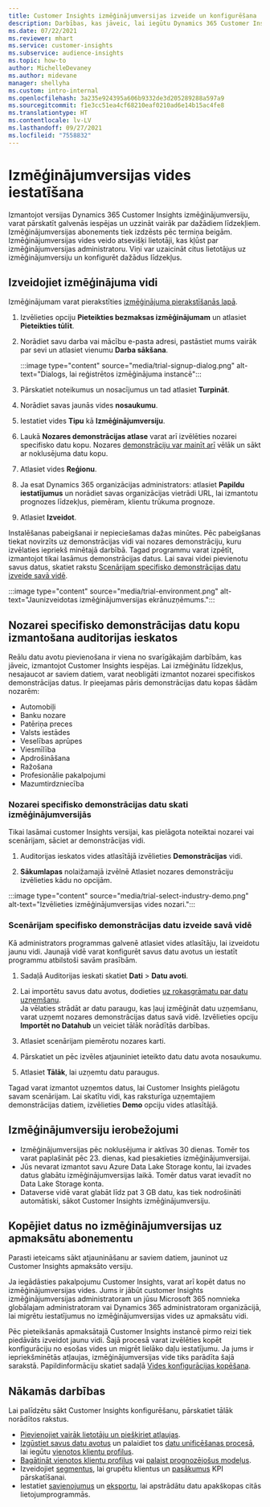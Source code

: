 ```yaml
---
title: Customer Insights izmēģinājumversijas izveide un konfigurēšana
description: Darbības, kas jāveic, lai iegūtu Dynamics 365 Customer Insights izmēģinājumversijas abonementu un to konfigurētu.
ms.date: 07/22/2021
ms.reviewer: mhart
ms.service: customer-insights
ms.subservice: audience-insights
ms.topic: how-to
author: MichelleDevaney
ms.author: midevane
manager: shellyha
ms.custom: intro-internal
ms.openlocfilehash: 3a235e924395a606b9332de3d205289288a597a9
ms.sourcegitcommit: f1e3cc51ea4cf68210eaf0210ad6e14b15ac4fe8
ms.translationtype: HT
ms.contentlocale: lv-LV
ms.lasthandoff: 09/27/2021
ms.locfileid: "7558832"
---
```

# <a name="set-up-a-trial-environment"></a>Izmēģinājumversijas vides iestatīšana 

Izmantojot versijas Dynamics 365 Customer Insights izmēģinājumversiju, varat pārskatīt galvenās iespējas un uzzināt vairāk par dažādiem līdzekļiem. Izmēģinājumversijas abonements tiek izdzēsts pēc termiņa beigām. Izmēģinājumversijas vides veido atsevišķi lietotāji, kas kļūst par izmēģinājumversijas administratoru. Viņi var uzaicināt citus lietotājus uz izmēģinājumversiju un konfigurēt dažādus līdzekļus.

## <a name="create-a-trial-environment"></a>Izveidojiet izmēģinājuma vidi

Izmēģinājumam varat pierakstīties [izmēģinājuma pierakstīšanās lapā](https://dynamics.microsoft.com/get-started/free-trial/?appname=customerinsights). 

1. Izvēlieties opciju **Pieteikties bezmaksas izmēģinājumam** un atlasiet **Pieteikties tūlīt**.

1. Norādiet savu darba vai mācību e-pasta adresi, pastāstiet mums vairāk par sevi un atlasiet vienumu **Darba sākšana**.

   :::image type="content" source="media/trial-signup-dialog.png" alt-text="Dialogs, lai reģistrētos izmēģinājuma instancē":::

1. Pārskatiet noteikumus un nosacījumus un tad atlasiet **Turpināt**.

1. Norādiet savas jaunās vides **nosaukumu**. 

1. Iestatiet vides **Tipu** kā **Izmēģinājumversiju**.

1. Laukā **Nozares demonstrācijas atlase** varat arī izvēlēties nozarei specifisko datu kopu. Nozares [demonstrāciju var mainīt arī](#use-industry-specific-demo-data-sets-in-audience-insights) vēlāk un sākt ar noklusējuma datu kopu.

1. Atlasiet vides **Reģionu**.

1. Ja esat Dynamics 365 organizācijas administrators: atlasiet **Papildu iestatījumus** un norādiet savas organizācijas vietrādi URL, lai izmantotu prognozes līdzekļus, piemēram, klientu trūkuma prognoze. 

1. Atlasiet **Izveidot**. 

Instalēšanas pabeigšanai ir nepieciešamas dažas minūtes. Pēc pabeigšanas tiekat novirzīts uz demonstrācijas vidi vai nozares demonstrāciju, kuru izvēlaties iepriekš minētajā darbībā. Tagad programmu varat izpētīt, izmantojot tikai lasāmus demonstrācijas datus. Lai savai videi pievienotu savus datus, skatiet rakstu [Scenārijam specifisko demonstrācijas datu izveide savā vidē](#create-scenario-specific-demo-data-in-your-own-environment).

:::image type="content" source="media/trial-environment.png" alt-text="Jaunizveidotas izmēģinājumversijas ekrānuzņēmums.":::

## <a name="use-industry-specific-demo-data-sets-in-audience-insights"></a>Nozarei specifisko demonstrācijas datu kopu izmantošana auditorijas ieskatos

Reālu datu avotu pievienošana ir viena no svarīgākajām darbībām, kas jāveic, izmantojot Customer Insights iespējas. Lai izmēģinātu līdzekļus, nesajaucot ar saviem datiem, varat neobligāti izmantot nozarei specifiskos demonstrācijas datus. Ir pieejamas pāris demonstrācijas datu kopas šādām nozarēm: 

-   Automobiļi
-   Banku nozare
-   Patēriņa preces
-   Valsts iestādes
-   Veselības aprūpes
-   Viesmīlība
-   Apdrošināšana
-   Ražošana
-   Profesionālie pakalpojumi
-   Mazumtirdzniecība

### <a name="see-industry-specific-demo-data-in-trials"></a>Nozarei specifisko demonstrācijas datu skati izmēģinājumversijās

Tikai lasāmai customer Insights versijai, kas pielāgota noteiktai nozarei vai scenārijam, sāciet ar demonstrācijas vidi. 
 
1.  Auditorijas ieskatos vides atlasītājā izvēlieties **Demonstrācijas** vidi.

2.  **Sākumlapas** nolaižamajā izvēlnē Atlasiet nozares demonstrāciju izvēlieties kādu no opcijām.

:::image type="content" source="media/trial-select-industry-demo.png" alt-text="Izvēlieties izmēģinājumversijas vides nozari.":::

### <a name="create-scenario-specific-demo-data-in-your-own-environment"></a>Scenārijam specifisko demonstrācijas datu izveide savā vidē

Kā administrators programmas galvenē atlasiet vides atlasītāju, lai izveidotu jaunu vidi. Jaunajā vidē varat konfigurēt savus datu avotus un iestatīt programmu atbilstoši savām prasībām. 

1.  Sadaļā Auditorijas ieskati skatiet **Dati** > **Datu avoti**.

2.  Lai importētu savus datu avotus, dodieties [uz rokasgrāmatu par datu uzņemšanu](data-sources.md).     
   Ja vēlaties strādāt ar datu paraugu, kas ļauj izmēģināt datu uzņemšanu, varat uzņemt nozares demonstrācijas datus savā vidē. Izvēlieties opciju **Importēt no Datahub** un veiciet tālāk norādītās darbības.

3.  Atlasiet scenārijam piemērotu nozares karti. 

4.  Pārskatiet un pēc izvēles atjauniniet ieteikto datu datu avota nosaukumu. 

5.  Atlasiet **Tālāk**, lai uzņemtu datu paraugus. 

Tagad varat izmantot uzņemtos datus, lai Customer Insights pielāgotu savam scenārijam. Lai skatītu vidi, kas raksturīga uzņemtajiem demonstrācijas datiem, izvēlieties **<Industry> Demo** opciju vides atlasītājā.

## <a name="limitations-in-trials"></a>Izmēģinājumversiju ierobežojumi

- Izmēģinājumversijas pēc noklusējuma ir aktīvas 30 dienas. Tomēr tos varat paplašināt pēc 23. dienas, kad piesakieties izmēģinājumversijai.
- Jūs nevarat izmantot savu Azure Data Lake Storage kontu, lai izvades datus glabātu izmēģinājumversijas laikā. Tomēr datus varat ievadīt no Data Lake Storage konta.
- Dataverse vidē varat glabāt līdz pat 3 GB datu, kas tiek nodrošināti automātiski, sākot Customer Insights izmēģinājumversiju.

## <a name="copy-data-from-a-trial-to-a-paid-subscription"></a>Kopējiet datus no izmēģinājumversijas uz apmaksātu abonementu

Parasti ieteicams sākt atjaunināšanu ar saviem datiem, jauninot uz Customer Insights apmaksāto versiju. 

Ja iegādāsties pakalpojumu Customer Insights, varat arī kopēt datus no izmēģinājumversijas vides. Jums ir jābūt customer Insights izmēģinājumversijas administratoram un jūsu Microsoft 365 nomnieka globālajam administratoram vai Dynamics 365 administratoram organizācijā, lai migrētu iestatījumus no izmēģinājumversijas vides uz apmaksātu vidi. 

Pēc pieteikšanās apmaksātajā Customer Insights instancē pirmo reizi tiek piedāvāts izveidot jaunu vidi. Šajā procesā varat izvēlēties kopēt konfigurāciju no esošas vides un migrēt lielāko daļu iestatījumu. Ja jums ir iepriekšminētās atļaujas, izmēģinājumversijas vide tiks parādīta šajā sarakstā. Papildinformāciju skatiet sadaļā [Vides konfigurācijas kopēšana](manage-environments.md#copy-the-environment-configuration).

## <a name="next-steps"></a>Nākamās darbības

Lai palīdzētu sākt Customer Insights konfigurēšanu, pārskatiet tālāk norādītos rakstus. 

- [Pievienojiet vairāk lietotāju un piešķiriet atļaujas](permissions.md).
- [Izgūstiet savus datu avotus](data-sources.md) un palaidiet tos [datu unificēšanas procesā](data-unification.md), lai iegūtu [vienotos klientu profilus](customer-profiles.md).
- [Bagātināt vienotos klientu profilus](enrichment-hub.md) vai [palaist prognozējošus modeļus](predictions-overview.md).
- Izveidojiet [segmentus](segments.md), lai grupētu klientus un [pasākumus](measures.md) KPI pārskatīšanai.
- Iestatiet [savienojumus](connections.md) un [eksportu](export-destinations.md), lai apstrādātu datu apakškopas citās lietojumprogrammās.
